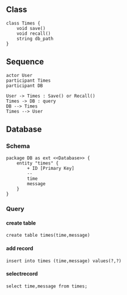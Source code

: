 ## Class

```plantuml
class Times {
    void save()
    void recall()
    string db_path
}
```

## Sequence

```plantuml
actor User
participant Times
participant DB

User -> Times : Save() or Recall()
Times -> DB : query
DB --> Times
Times --> User
```

## Database

### Schema

```plantuml
package DB as ext <<Database>> {
    entity "times" {
        + ID [Primary Key]
        --
        time
        message
    }
}
```

### Query

#### create table

`create table times(time,message)`

#### add record

`insert into times (time,message) values(?,?)`

#### selectrecord

`select time,message from times;`
